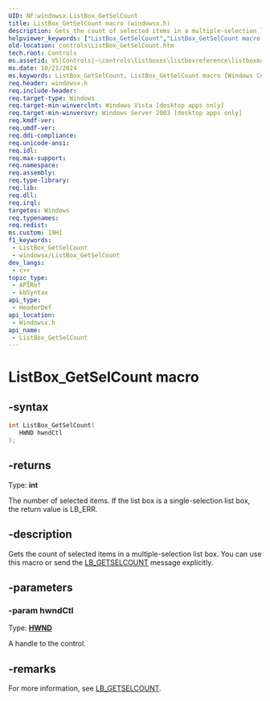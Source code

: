 ```yaml
---
UID: NF:windowsx.ListBox_GetSelCount
title: ListBox_GetSelCount macro (windowsx.h)
description: Gets the count of selected items in a multiple-selection list box. You can use this macro or send the LB_GETSELCOUNT message explicitly.
helpviewer_keywords: ["ListBox_GetSelCount","ListBox_GetSelCount macro [Windows Controls]","_win32_ListBox_GetSelCount","_win32_ListBox_GetSelCount_cpp","controls.ListBox_GetSelCount","controls._win32_ListBox_GetSelCount","windowsx/ListBox_GetSelCount"]
old-location: controls\ListBox_GetSelCount.htm
tech.root: Controls
ms.assetid: VS|Controls|~\controls\listboxes\listboxreference\listboxmacros\listbox_getselcount.htm
ms.date: 10/21/2024
ms.keywords: ListBox_GetSelCount, ListBox_GetSelCount macro [Windows Controls], _win32_ListBox_GetSelCount, _win32_ListBox_GetSelCount_cpp, controls.ListBox_GetSelCount, controls._win32_ListBox_GetSelCount, windowsx/ListBox_GetSelCount
req.header: windowsx.h
req.include-header: 
req.target-type: Windows
req.target-min-winverclnt: Windows Vista [desktop apps only]
req.target-min-winversvr: Windows Server 2003 [desktop apps only]
req.kmdf-ver: 
req.umdf-ver: 
req.ddi-compliance: 
req.unicode-ansi: 
req.idl: 
req.max-support: 
req.namespace: 
req.assembly: 
req.type-library: 
req.lib: 
req.dll: 
req.irql: 
targetos: Windows
req.typenames: 
req.redist: 
ms.custom: 19H1
f1_keywords:
 - ListBox_GetSelCount
 - windowsx/ListBox_GetSelCount
dev_langs:
 - c++
topic_type:
 - APIRef
 - kbSyntax
api_type:
 - HeaderDef
api_location:
 - Windowsx.h
api_name:
 - ListBox_GetSelCount
---
```


# ListBox_GetSelCount macro

## -syntax

```cpp
int ListBox_GetSelCount(
   HWND hwndCtl
);
```

## -returns

Type: **int**

The number of selected items. If the list box is a single-selection list box, the return value is LB_ERR.


## -description

Gets the count of selected items in a multiple-selection list box. You can use this macro or send the <a href="/windows/desktop/Controls/lb-getselcount">LB_GETSELCOUNT</a> message explicitly.

## -parameters

### -param hwndCtl

Type: <b><a href="/windows/desktop/WinProg/windows-data-types">HWND</a></b>

A handle to the control.

## -remarks

For more information, see <a href="/windows/desktop/Controls/lb-getselcount">LB_GETSELCOUNT</a>.

